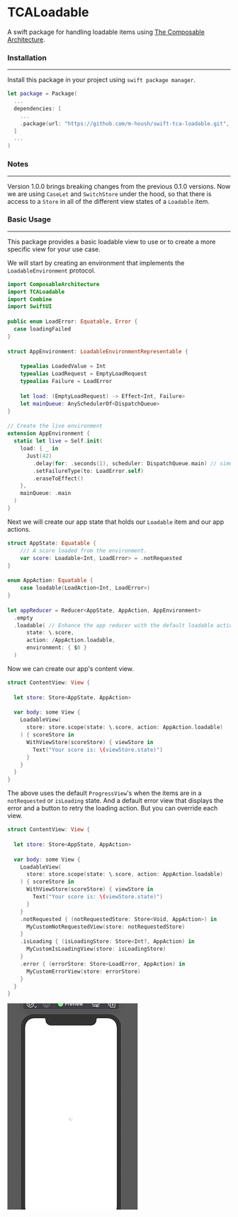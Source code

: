 # TCALoadable

A swift package for handling loadable items using [The Composable Architecture](https://github.com/pointfreeco/swift-composable-architecture).

### Installation
-------------------
Install this package in your project using `swift package manager`.

```swift
let package = Package(
  ...
  dependencies: [
    ...
    .package(url: "https://github.com/m-housh/swift-tca-loadable.git", from: "1.0.0")
  ]
  ...
)

```

### Notes
----------

Version 1.0.0 brings breaking changes from the previous 0.1.0 versions.  Now we are using `CaseLet` and
`SwitchStore` under the hood, so that there is access to a `Store` in all of the different view states
of a `Loadable` item.

### Basic Usage
----------------

This package provides a basic loadable view to use or to create a more specific view for your use case.

We will start by creating an environment that implements the `LoadableEnvironment` protocol.

```swift
import ComposableArchitecture
import TCALoadable
import Combine
import SwiftUI

public enum LoadError: Equatable, Error {
  case loadingFailed
}

struct AppEnvironment: LoadableEnvironmentRepresentable {
    
    typealias LoadedValue = Int
    typealias LoadRequest = EmptyLoadRequest
    typealias Failure = LoadError
    
    let load: (EmptyLoadRequest) -> Effect<Int, Failure>
    let mainQueue: AnySchedulerOf<DispatchQueue>
}

// Create the live environment
extension AppEnvironment {
  static let live = Self.init(
    load: { _ in 
      Just(42)
        .delay(for: .seconds(1), scheduler: DispatchQueue.main) // simulate loading.
        .setFailureType(to: LoadError.self)
        .eraseToEffect()
    },
    mainQueue: .main
  )
}

```

Next we will create our app state that holds our `Loadable` item and our app actions.

```swift
struct AppState: Equatable {
    /// A score loaded from the environment.
    var score: Loadable<Int, LoadError> = .notRequested
}

enum AppAction: Equatable {
    case loadable(LoadAction<Int, LoadError>)
}

let appReducer = Reducer<AppState, AppAction, AppEnvironment>
  .empty
  .loadable( // Enhance the app reducer with the default loadable action reducer.
      state: \.score,
      action: /AppAction.loadable,
      environment: { $0 }
  )

```

Now we can create our app's content view.

```swift
struct ContentView: View {

  let store: Store<AppState, AppAction>
    
  var body: some View {
    LoadableView(
      store: store.scope(state: \.score, action: AppAction.loadable)
    ) { scoreStore in
      WithViewStore(scoreStore) { viewStore in
        Text("Your score is: \(viewStore.state)")
      }
    }
  }
}
```

The above uses the default `ProgressView`'s when the items are in a `notRequested` or
`isLoading` state.  And a default error view that displays the error and a button to retry
the loading action.  But you can override each view.

```swift
struct ContentView: View {

  let store: Store<AppState, AppAction>
    
  var body: some View {
    LoadableView(
      store: store.scope(state: \.score, action: AppAction.loadable)
    ) { scoreStore in
      WithViewStore(scoreStore) { viewStore in
        Text("Your score is: \(viewStore.state)")
      }
    }
    .notRequested { (notRequestedStore: Store<Void, AppAction>) in 
      MyCustomNotRequestedView(store: notRequestedStore)
    }
    .isLoading { (isLoadingStore: Store<Int?, AppAction) in 
      MyCustomIsLoadingView(store: isLoadingStore)
    }
    .error { (errorStore: Store<LoadError, AppAction) in 
      MyCustomErrorView(store: errorStore)
    }
  }
}
```

![Example Screenshot](https://github.com/m-housh/TCALoadable/blob/main/TCALoadable_Example.gif)
